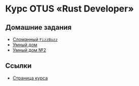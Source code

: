 # Курс OTUS «Rust Developer»

## Домашние задания

- [Сломанный `FizzBuzz`](hw01/)
- [Умный дом](hw02/)
- [Умный дом №2](hw03/)

## Ссылки

- [Страница курса](https://otus.ru/lessons/rust-developer/)
